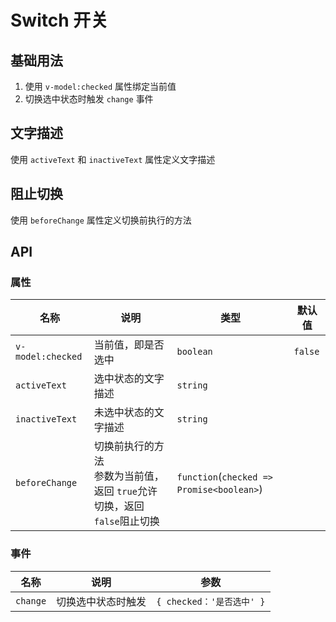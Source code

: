 # Switch 开关

## 基础用法

1. 使用 `v-model:checked` 属性绑定当前值
2. 切换选中状态时触发 `change` 事件

<preview path="./demos/basic.vue"></preview>

## 文字描述

使用 `activeText` 和 `inactiveText` 属性定义文字描述

<preview path="./demos/text.vue"></preview>

## 阻止切换

使用 `beforeChange` 属性定义切换前执行的方法

<preview path="./demos/before-change.vue"></preview>

## API

### 属性

| 名称              | 说明                                                                          | 类型                                      | 默认值  |
| ----------------- | ----------------------------------------------------------------------------- | ----------------------------------------- | ------- |
| `v-model:checked` | 当前值，即是否选中                                                            | `boolean`                                 | `false` |
| `activeText`      | 选中状态的文字描述                                                            | `string`                                  |         |
| `inactiveText`    | 未选中状态的文字描述                                                          | `string`                                  |         |
| `beforeChange`    | 切换前执行的方法 <br> 参数为当前值，返回 `true`允许切换，返回 `false`阻止切换 | `function`(`checked => Promise<boolean>`) |         |

### 事件

| 名称     | 说明               | 参数                      |
| -------- | ------------------ | ------------------------- |
| `change` | 切换选中状态时触发 | `{ checked：'是否选中' }` |
